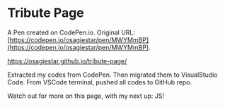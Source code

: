 # Tribute Page

A Pen created on CodePen.io. Original URL: [https://codepen.io/osagiestar/pen/MWYMmBP](https://codepen.io/osagiestar/pen/MWYMmBP).

https://osagiestar.github.io/tribute-page/

Extracted my codes from CodePen. Then migrated them to VisualStudio Code. From VSCode terminal, pushed all codes to GitHub repo.

Watch out for more on this page, with my next up: JS!